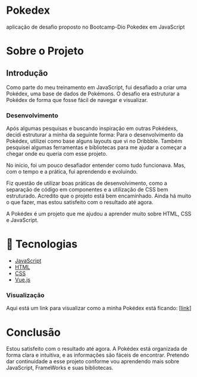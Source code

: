 # Pokedex
aplicação de desafio proposto no Bootcamp-Dio Pokedex em JavaScript
#
 <h1>Sobre o Projeto</h1> 
 
 <h2>Introdução</h2>
<p>Como parte do meu treinamento em JavaScript, fui desafiado a criar uma Pokédex, uma base de dados de Pokémons. O desafio era estruturar a Pokédex de forma que fosse fácil de navegar e visualizar.</p>

### Desenvolvimento

Após algumas pesquisas e buscando inspiração em outras Pokédexs, decidi estruturar a minha da seguinte forma:
Para o desenvolvimento da Pokédex, utilizei como base alguns layouts que vi no Dribbble. Também pesquisei algumas ferramentas e bibliotecas para me ajudar a começar a chegar onde eu queria com esse projeto.

No início, foi um pouco desafiador entender como tudo funcionava. Mas, com o tempo e a prática, fui aprendendo e evoluindo.

Fiz questão de utilizar boas práticas de desenvolvimento, como a separação de código em componentes e a utilização de CSS bem estruturado.
Acredito que o projeto está bem encaminhado. Ainda há muito o que fazer, mas estou satisfeito com o resultado até agora.

A Pokédex é um projeto que me ajudou a aprender muito sobre HTML, CSS e JavaScript.
<br>
# :rocket: Tecnologias

-  [JavaScript](https://developer.mozilla.org/pt-BR/docs/Web/JavaScript)
-  [HTML](https://www.styled-components.com/)
-  [CSS](https://developer.mozilla.org/pt-BR/docs/Web/CSS)
-  [Vue.js](https://vuejs.org/guide/introduction.html)



### Visualização

Aqui está um link para visualizar como a minha Pokédex está ficando: [[link](https://devhawnk.github.io/Pokedex/)]



# Conclusão

Estou satisfeito com o resultado até agora. A Pokédex está organizada de forma clara e intuitiva, e as informações são fáceis de encontrar. Pretendo dar continuidade a esse projeto conforme vou aprendendo mais sobre JavaScript, FrameWorks e suas bibliotecas.
